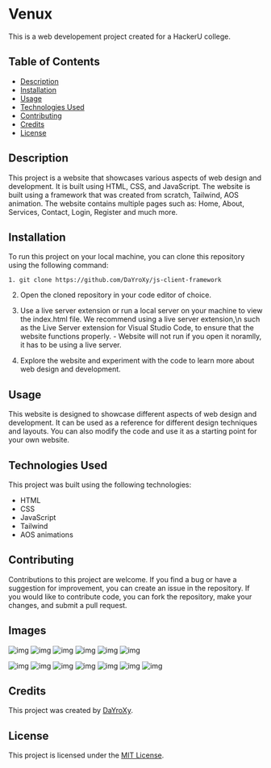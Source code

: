 # Venux

This is a web developement project created for a HackerU college.

## Table of Contents

- [Description](#description)
- [Installation](#installation)
- [Usage](#usage)
- [Technologies Used](#technologies-used)
- [Contributing](#contributing)
- [Credits](#credits)
- [License](#license)

## Description

This project is a website that showcases various aspects of web design and development. It is built using HTML, CSS, and JavaScript. The website is built using a framework that was created from scratch, Tailwind, AOS animation. The website contains multiple pages such as: Home, About, Services, Contact, Login, Register and much more.

## Installation

To run this project on your local machine, you can clone this repository using the following command:

```
1. git clone https://github.com/DaYroXy/js-client-framework
```
2. Open the cloned repository in your code editor of choice.
3. Use a live server extension or run a local server on your machine to view the index.html file. We recommend using a live server extension,\n such as the Live Server extension for Visual Studio Code, to ensure that the website functions properly. - Website will not run if you open it noramlly, it has to be using a live server.

4. Explore the website and experiment with the code to learn more about web design and development.

## Usage

This website is designed to showcase different aspects of web design and development. It can be used as a reference for different design techniques and layouts. You can also modify the code and use it as a starting point for your own website.

## Technologies Used

This project was built using the following technologies:

- HTML
- CSS
- JavaScript
- Tailwind
- AOS animations

## Contributing

Contributions to this project are welcome. If you find a bug or have a suggestion for improvement, you can create an issue in the repository. If you would like to contribute code, you can fork the repository, make your changes, and submit a pull request.

## Images

![img](https://imgur.com/SIdX7X6.png)
![img](https://imgur.com/sQIcwjI.png)
![img](https://imgur.com/Z4u3hMx.png)
![img](https://imgur.com/gaJlouP.png)
![img](https://imgur.com/4XhVPZG.png)
![img](https://imgur.com/9EaWhyC.png)

![img](https://imgur.com/irRtZud.png)
![img](https://imgur.com/wVjlYrB.png)
![img](https://imgur.com/3tmUuWW.png)
![img](https://imgur.com/VVnMWiU.png)
![img](https://imgur.com/MFkSqDv.png)
![img](https://imgur.com/7atX6U3.png)
![img](https://imgur.com/k5tMXs9.png)

## Credits

This project was created by [DaYroXy](https://github.com/DaYroXy/).

## License

This project is licensed under the [MIT License](https://opensource.org/licenses/MIT).
